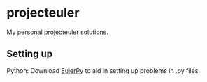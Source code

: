 # projecteuler
My personal projecteuler solutions.

## Setting up
Python: Download [EulerPy](https://github.com/iKevinY/EulerPy) to aid in setting up problems in .py files.
